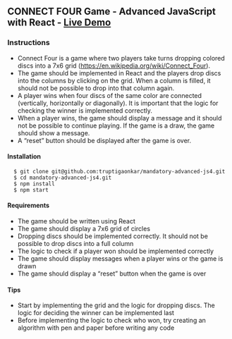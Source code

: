 ## CONNECT FOUR Game - Advanced JavaScript with React - [Live Demo]( https://truptigaonkar.github.io/mandatory-advanced-js4/)
### Instructions
* Connect Four is a game where two players take turns dropping colored discs into a 7x6 grid (https://en.wikipedia.org/wiki/Connect_Four).
* The game should be implemented in React and the players drop discs into the columns by clicking on the grid. When a column is filled, it should not be possible to drop into that column again.
* A player wins when four discs of the same color are connected (vertically, horizontally or diagonally). It is important that the logic for checking the winner is implemented correctly.
* When a player wins, the game should display a message and it should not be possible to continue
playing. If the game is a draw, the game should show a message.
* A “reset” button should be displayed after the game is over.
#### Installation
```
  $ git clone git@github.com:truptigaonkar/mandatory-advanced-js4.git
  $ cd mandatory-advanced-js4.git
  $ npm install
  $ npm start
```
#### Requirements
* The game should be written using React
* The game should display a 7x6 grid of circles
* Dropping discs should be implemented correctly. It should not be possible to drop discs into a full column
* The logic to check if a player won should be implemented correctly
* The game should display messages when a player wins or the game is drawn
* The game should display a “reset” button when the game is over
#### Tips
* Start by implementing the grid and the logic for dropping discs. The logic for deciding the winner can be implemented last
* Before implementing the logic to check who won, try creating an algorithm with pen and paper before writing any code 




